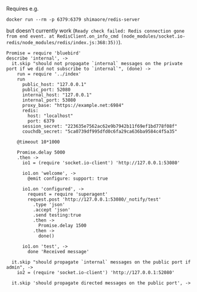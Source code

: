 Requires e.g.

```
docker run --rm -p 6379:6379 shimaore/redis-server
```

but doesn't currently work (`Ready check failed: Redis connection gone from end event. at RedisClient.on_info_cmd (node_modules/socket.io-redis/node_modules/redis/index.js:368:35))`).

    Promise = require 'bluebird'
    describe 'internal', ->
      it.skip "should not propagate `internal` messages on the private port if we did not subscribe to `internal`", (done) ->
        run = require '../index'
        run
          public_host: "127.0.0.1"
          public_port: 52080
          internal_host: "127.0.0.1"
          internal_port: 53080
          proxy_base: "https://example.net:6984"
          redis:
            host: "localhost"
            port: 6379
          session_secret: "223635e7562ac62e9b7942b11f69ef1bd778f08f"
          couchdb_secret: "5ca0739df995dfd0c6fa29ca636ba9584c4f5a35"

        @timeout 10*1000

        Promise.delay 5000
        .then ->
          io1 = (require 'socket.io-client') 'http://127.0.0.1:53080'

          io1.on 'welcome', ->
            @emit configure: support: true

          io1.on 'configured', ->
            request = require 'superagent'
            request.post 'http://127.0.0.1:53080/_notify/test'
              .type 'json'
              .accept 'json'
              .send testing:true
              .then ->
                Promise.delay 1500
              .then ->
                done()

          io1.on 'test', ->
            done 'Received message'

      it.skip "should propagate `internal` messages on the public port if admin", ->
        io2 = (require 'socket.io-client') 'http://127.0.0.1:52080'

      it.skip 'should propagate directed messages on the public port', ->
